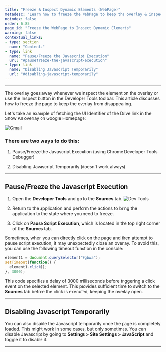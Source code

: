 ```yaml
---
title: "Freeze & Inspect Dynamic Elements (WebPage)"
metadesc: "Learn how to freeze the WebPage to keep the overlay & inspect dynamic elements | Learn advanced Xpath expression for inspecting dynamic elements in Web Pages"
noindex: false
order: 6.85
page_id: "Freeze the WebPage to Inspect Dynamic Elements"
warning: false
contextual_links:
- type: section
  name: "Contents"
- type: link
  name: "Pause/Freeze the Javascript Execution"
  url: "#pausefreeze-the-javascript-execution"
- type: link
  name: "Disabling Javascript Temporarily"
  url: "#disabling-javascript-temporarily"
---
```


---

The overlay goes away whenever we inspect the element on the overlay or use the Inspect button in the Developer Tools toolbar. This article discusses how to freeze the page to keep the overlay from disappearing.


Let's take an example of fetching the UI Identifier of the Drive link in the Show All overlay on Google Homepage:

![Gmail](https://s3.amazonaws.com/static-docs.testsigma.com/new_images/projects/applications/gmldrv.png)

### **There are two ways to do this:**

1. Pause/Freeze the Javascript Execution (using Chrome Developer Tools Debugger)

2. Disabling Javascript Temporarily (doesn't work always)

---

## **Pause/Freeze the Javascript Execution**

1. Open the **Developer Tools** and go to the **Sources** tab.
   ![Dev Tools](https://s3.amazonaws.com/static-docs.testsigma.com/new_images/projects/applications/chrmdevtoolsde.png)

2. Return to the application and perform the actions to bring the application to the state where you need to freeze.

3. Click on **Pause Script Execution**, which is located in the top right corner of the **Sources** tab.

Sometimes, when you can directly click on the page and then attempt to pause script execution, it may unexpectedly close an overlay. To avoid this, you can use the following timeout function in the console: 

```javascript
element1 = document.querySelector("#gbwa");
setTimeout(function() {
  element1.click();
}, 3000);
```

This code specifies a delay of 3000 milliseconds before triggering a click event on the selected element. This provides sufficient time to switch to the **Sources** tab before the click is executed, keeping the overlay open.

---

## **Disabling Javascript Temporarily**
You can also disable the Javascript temporarily once the page is completely loaded. This might work in some cases, but only sometimes. You can disable Javascript by going to **Settings > Site Settings > JavaScript** and toggle it to disable it.

---
